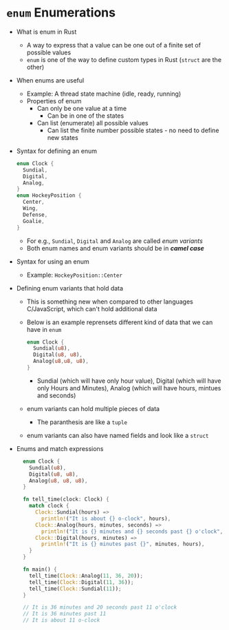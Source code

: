 # `enum` Enumerations

- What is enum in Rust
  - A way to express that a value can be one out of a finite set of possible values
  - `enum` is one of the way to define custom types in Rust (`struct` are the other)

- When enums are useful
  - Example: A thread state machine (idle, ready, running)
  - Properties of enum
    - Can only be one value at a time
      - Can be in one of the states
    - Can list (enumerate) all possible values
      - Can list the finite number possible states - no need to define new states
- Syntax for defining an enum

    ```rust
    enum Clock {
      Sundial,
      Digital,
      Analog,
    }
    enum HockeyPosition {
      Center,
      Wing,
      Defense,
      Goalie,
    }
    ```

  - For e.g., `Sundial`, `Digital` and `Analog` are called *enum variants*
  - Both enum names and enum variants should be in ***camel case***
- Syntax for using an enum
  - Example: `HockeyPosition::Center`
- Defining enum variants that hold data
  - This is something new when compared to other languages C/JavaScript, which can't hold additional data
  - Below is an example reprensets different kind of data that we can have in `enum`

    ```rust
    enum Clock {
      Sundial(u8),
      Digital(u8, u8),
      Analog(u8,u8, u8),
    }
    ```

    - Sundial (which will have only hour value), Digital (which will have only Hours and Minutes), Analog (which will have hours, mintues and seconds)
  - enum variants can hold multiple pieces of data
    - The paranthesis are like a `tuple`
  - enum variants can also have named fields and look like a `struct`
- Enums and match expressions

  ```rust
    enum Clock {
      Sundial(u8),
      Digital(u8, u8),
      Analog(u8, u8, u8),
    }

    fn tell_time(clock: Clock) {
      match clock {
        Clock::Sundial(hours) =>
          println!("It is about {} o-clock", hours),
        Clock::Analog(hours, minutes, seconds) =>
          println!("It is {} minutes and {} seconds past {} o'clock", minutes, seconds, hours),
        Clock::Digital(hours, minutes) =>
          println!("It is {} minutes past {}", minutes, hours),
      }
    }

    fn main() {
      tell_time(Clock::Analog(11, 36, 20)); 
      tell_time(Clock::Digital(11, 36)); 
      tell_time(Clock::Sundial(11)); 
    }

    // It is 36 minutes and 20 seconds past 11 o'clock
    // It is 36 minutes past 11
    // It is about 11 o-clock
  ```
